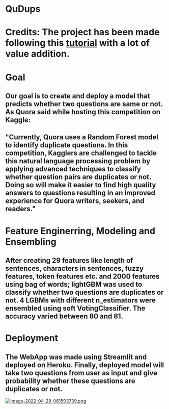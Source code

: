 # **QuDups**
# **Credits**: The project has been made following this [tutorial](https://youtu.be/1fvQU5yPjFs) with a lot of value addition.
# **Goal**
## Our goal is to create and deploy a model that predicts whether two questions are same or not. As Quora said while hosting this competition on Kaggle:

## "Currently, Quora uses a Random Forest model to identify duplicate questions. In this competition, Kagglers are challenged to tackle this natural language processing problem by applying advanced techniques to classify whether question pairs are duplicates or not. Doing so will make it easier to find high quality answers to questions resulting in an improved experience for Quora writers, seekers, and readers."

# Feature Enginerring, Modeling and Ensembling

## After creating 29 features like length of sentences, characters in sentences, fuzzy features, token features etc. and 2000 features using bag of words; lightGBM was used to classify whether two questions are duplicates or not. 4 LGBMs with different n_estimators were ensembled using soft VotingClassifier. The accuracy varied between 80 and 81.

# Deployment
## The WebApp was made using Streamlit and deployed on Heroku. Finally, deployed model will take two questions from user as input and give probability whether these questions are duplicates or not.
[![image-2022-04-28-061503739.png](https://i.postimg.cc/WbMzBgcG/image-2022-04-28-061503739.png)](https://postimg.cc/QHdj5BtC)
